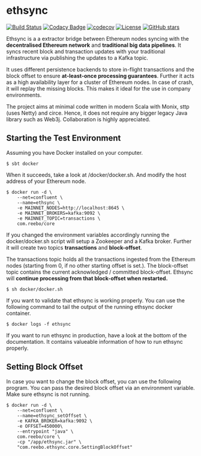 # ethsync

[![Build Status](https://travis-ci.org/reeboio/ethsync.svg?branch=master)](https://travis-ci.org/reeboio/ethsync) [![Codacy Badge](https://api.codacy.com/project/badge/Grade/fe92a454c96e4cc398de80a060ba3376)](https://www.codacy.com/app/jpzk/ethsync_2?utm_source=github.com&amp;utm_medium=referral&amp;utm_content=jpzk/ethsync&amp;utm_campaign=Badge_Grade)
[![codecov](https://codecov.io/gh/jpzk/ethsync/branch/master/graph/badge.svg)](https://codecov.io/gh/jpzk/ethsync) [![License](http://img.shields.io/:license-Apache%202-grey.svg)](http://www.apache.org/licenses/LICENSE-2.0.txt) [![GitHub stars](https://img.shields.io/github/stars/reeboio/ethsync.svg?style=flat)](https://github.com/reeboio/ethsync/stargazers) 

Ethsync is a a extractor bridge between Ethereum nodes syncing with the **decentralised Ethereum network** and **traditional big data pipelines**. It syncs recent block and transaction updates with your traditional infrastructure via publishing the updates to a Kafka topic.

It uses different persistence backends to store in-flight transactions and the block offset to ensure **at-least-once processing guarantees**. Further it acts as a high availability layer for a cluster of Ethereum nodes. In case of crash, it will replay the missing blocks. This makes it ideal for the use in company environments.

The project aims at minimal code written in modern Scala with Monix, sttp (uses Netty) and circe. Hence, it does not require any bigger legacy Java library such as Web3j. Collaboration is highly appreciated. 


## Starting the Test Environment

Assuming you have Docker installed on your computer. 

```$xslt
$ sbt docker 
```

When it succeeds, take a look at /docker/docker.sh. And modify the host address of your Ethereum node.

```$xslt
$ docker run -d \
    --net=confluent \
    --name=ethsync \
    -e MAINNET_NODES=http://localhost:8645 \
    -e MAINNET_BROKERS=kafka:9092 \
    -e MAINNET_TOPIC=transactions \
    com.reebo/core
```

If you changed the environment variables accordingly running the docker/docker.sh script will setup a Zookeeper and a Kafka broker. Further it will create two topics **transactions** and **block-offset**. 

The transactions topic holds all the transactions ingested from the Ethereum nodes (starting from 0, if no other starting offset is set.). The block-offset topic contains the current acknowledged / committed block-offset. Ethsync will **continue processing from that block-offset when restarted.**

```$xslt
$ sh docker/docker.sh
```

If you want to validate that ethsync is working properly. You can use the following command to tail the output of the running ethsync docker container.
```$xslt
$ docker logs -f ethsync
```

If you want to run ethsync in production, have a look at the bottom of the documentation. It contains valueable information of how to run ethsync properly.

## Setting Block Offset

In case you want to change the block offset, you can use the following program. You can pass the desired block offset via an environment variable. Make sure ethsync is not running. 

```$xslt
$ docker run -d \
    --net=confluent \
    --name=ethsync_setOffset \
    -e KAFKA_BROKER=kafka:9092 \
    -e OFFSET=450000\
    --entrypoint "java" \
    com.reebo/core \
    -cp "/app/ethsync.jar" \
    "com.reebo.ethsync.core.SettingBlockOffset"
```

